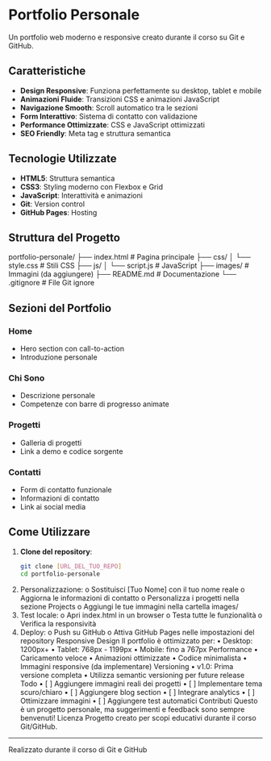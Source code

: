 # Portfolio Personale

Un portfolio web moderno e responsive creato durante il corso su Git e GitHub.

## Caratteristiche

- **Design Responsive**: Funziona perfettamente su desktop, tablet e mobile
- **Animazioni Fluide**: Transizioni CSS e animazioni JavaScript
- **Navigazione Smooth**: Scroll automatico tra le sezioni
- **Form Interattivo**: Sistema di contatto con validazione
- **Performance Ottimizzate**: CSS e JavaScript ottimizzati
- **SEO Friendly**: Meta tag e struttura semantica

## Tecnologie Utilizzate

- **HTML5**: Struttura semantica
- **CSS3**: Styling moderno con Flexbox e Grid
- **JavaScript**: Interattività e animazioni
- **Git**: Version control
- **GitHub Pages**: Hosting

## Struttura del Progetto

portfolio-personale/ ├── index.html # Pagina principale ├── css/ │ └── style.css # Stili CSS ├── js/ │ └── script.js # JavaScript ├── images/ # Immagini (da aggiungere) ├── README.md # Documentazione └── .gitignore # File Git ignore

## Sezioni del Portfolio

### Home
- Hero section con call-to-action
- Introduzione personale

### Chi Sono
- Descrizione personale
- Competenze con barre di progresso animate

### Progetti
- Galleria di progetti
- Link a demo e codice sorgente

### Contatti
- Form di contatto funzionale
- Informazioni di contatto
- Link ai social media

## Come Utilizzare

1. **Clone del repository**:
   ```bash
   git clone [URL_DEL_TUO_REPO]
   cd portfolio-personale
2.	Personalizzazione:
o	Sostituisci [Tuo Nome] con il tuo nome reale
o	Aggiorna le informazioni di contatto
o	Personalizza i progetti nella sezione Projects
o	Aggiungi le tue immagini nella cartella images/
3.	Test locale:
o	Apri index.html in un browser
o	Testa tutte le funzionalità
o	Verifica la responsività
4.	Deploy:
o	Push su GitHub
o	Attiva GitHub Pages nelle impostazioni del repository
Responsive Design
Il portfolio è ottimizzato per:
•	Desktop: 1200px+
•	Tablet: 768px - 1199px
•	Mobile: fino a 767px
Performance
•	Caricamento veloce
•	Animazioni ottimizzate
•	Codice minimalista
•	Immagini responsive (da implementare)
Versioning
•	v1.0: Prima versione completa
•	Utilizza semantic versioning per future release
Todo
•	[ ] Aggiungere immagini reali dei progetti
•	[ ] Implementare tema scuro/chiaro
•	[ ] Aggiungere blog section
•	[ ] Integrare analytics
•	[ ] Ottimizzare immagini
•	[ ] Aggiungere test automatici
Contributi
Questo è un progetto personale, ma suggerimenti e feedback sono sempre benvenuti!
Licenza
Progetto creato per scopi educativi durante il corso Git/GitHub.
________________________________________
Realizzato durante il corso di Git e GitHub